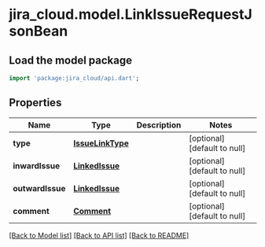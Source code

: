 # jira_cloud.model.LinkIssueRequestJsonBean

## Load the model package
```dart
import 'package:jira_cloud/api.dart';
```

## Properties
Name | Type | Description | Notes
------------ | ------------- | ------------- | -------------
**type** | [**IssueLinkType**](IssueLinkType.md) |  | [optional] [default to null]
**inwardIssue** | [**LinkedIssue**](LinkedIssue.md) |  | [optional] [default to null]
**outwardIssue** | [**LinkedIssue**](LinkedIssue.md) |  | [optional] [default to null]
**comment** | [**Comment**](Comment.md) |  | [optional] [default to null]

[[Back to Model list]](../README.md#documentation-for-models) [[Back to API list]](../README.md#documentation-for-api-endpoints) [[Back to README]](../README.md)


